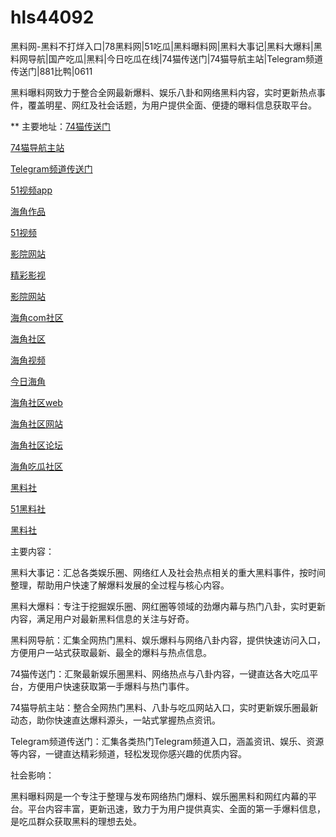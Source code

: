 # hls44092
黑料网-黑料不打烊入口|78黑料网|51吃瓜|黑料曝料网|黑料大事记|黑料大爆料|黑料网导航|国产吃瓜|黑料|今日吃瓜在线|74猫传送门|74猫导航主站|Telegram频道传送门|881比鸭|0611

黑料曝料网致力于整合全网最新爆料、娱乐八卦和网络黑料内容，实时更新热点事件，覆盖明星、网红及社会话题，为用户提供全面、便捷的曝料信息获取平台。

** 主要地址：<a href="https://74mao.com/">74猫传送门</a>

<a href="https://74mao.com/">74猫导航主站</a>

<a href="https://74mao.com/">Telegram频道传送门</a>

<a href="https://hj-195.pages.dev/">51视频app</a>

<a href="https://hj-197.pages.dev/">海角作品</a>

<a href="https://hj-210.pages.dev/">51视频</a>

<a href="https://hj-213.pages.dev/">影院网站</a>

<a href="https://hj-216.pages.dev/">精彩影视</a>

<a href="https://hj-218.pages.dev/">影院网站</a>

<a href="https://hj-219.pages.dev/">海角com社区</a>

<a href="https://hj-224.pages.dev/">海角社区</a>

<a href="https://hj-225.pages.dev/">海角视频</a>

<a href="https://hj-229.pages.dev/">今日海角</a>

<a href="https://hj-230.pages.dev/">海角社区web</a>

<a href="https://hj-233.pages.dev/">海角社区网站</a>

<a href="https://hj-235.pages.dev/">海角社区论坛</a>

<a href="https://hj-237.pages.dev/">海角吃瓜社区</a>

<a href="https://hls-15.pages.dev/">黑料社</a>

<a href="https://hls-17.pages.dev/">51黑料社</a>

<a href="https://hls-19.pages.dev/">黑料社</a>

主要内容：

黑料大事记：汇总各类娱乐圈、网络红人及社会热点相关的重大黑料事件，按时间整理，帮助用户快速了解爆料发展的全过程与核心内容。

黑料大爆料：专注于挖掘娱乐圈、网红圈等领域的劲爆内幕与热门八卦，实时更新内容，满足用户对最新黑料信息的关注与好奇。

黑料网导航：汇集全网热门黑料、娱乐爆料与网络八卦内容，提供快速访问入口，方便用户一站式获取最新、最全的爆料与热点信息。

74猫传送门：汇聚最新娱乐圈黑料、网络热点与八卦内容，一键直达各大吃瓜平台，方便用户快速获取第一手爆料与热门事件。

74猫导航主站：整合全网热门黑料、八卦与吃瓜网站入口，实时更新娱乐圈最新动态，助你快速直达爆料源头，一站式掌握热点资讯。

Telegram频道传送门：汇集各类热门Telegram频道入口，涵盖资讯、娱乐、资源等内容，一键直达精彩频道，轻松发现你感兴趣的优质内容。

社会影响：

黑料曝料网是一个专注于整理与发布网络热门爆料、娱乐圈黑料和网红内幕的平台。平台内容丰富，更新迅速，致力于为用户提供真实、全面的第一手爆料信息，是吃瓜群众获取黑料的理想去处。
